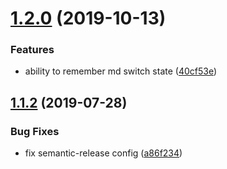 # [1.2.0](https://github.com/whitewater-guide/md-editor/compare/v1.1.2...v1.2.0) (2019-10-13)

### Features

- ability to remember md switch state ([40cf53e](https://github.com/whitewater-guide/md-editor/commit/40cf53e43039f2643698e0fd0545d87b7d2e5b1f))

## [1.1.2](https://github.com/whitewater-guide/md-editor/compare/v1.1.1...v1.1.2) (2019-07-28)

### Bug Fixes

- fix semantic-release config ([a86f234](https://github.com/whitewater-guide/md-editor/commit/a86f234))
